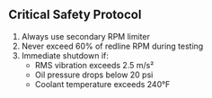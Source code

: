 ## Critical Safety Protocol

1. Always use secondary RPM limiter
2. Never exceed 60% of redline RPM during testing
3. Immediate shutdown if:
   - RMS vibration exceeds 2.5 m/s² 
   - Oil pressure drops below 20 psi
   - Coolant temperature exceeds 240°F
